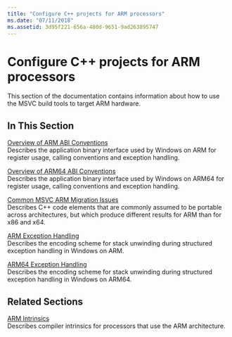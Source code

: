 ```yaml
---
title: "Configure C++ projects for ARM processors"
ms.date: "07/11/2018"
ms.assetid: 3d95f221-656a-480d-9651-9ad263895747
---
```

# Configure C++ projects for ARM processors

This section of the documentation contains information about how to use the MSVC build tools to target ARM hardware.

## In This Section

[Overview of ARM ABI Conventions](overview-of-arm-abi-conventions.md)<br/>
Describes the application binary interface used by Windows on ARM for register usage, calling conventions and exception handling.

[Overview of ARM64 ABI Conventions](arm64-windows-abi-conventions.md)<br/>
Describes the application binary interface used by Windows on ARM64 for register usage, calling conventions and exception handling.

[Common MSVC ARM Migration Issues](common-visual-cpp-arm-migration-issues.md)<br/>
Describes C++ code elements that are commonly assumed to be portable across architectures, but which produce different results for ARM than for x86 and x64.

[ARM Exception Handling](arm-exception-handling.md)<br/>
Describes the encoding scheme for stack unwinding during structured exception handling in Windows on ARM.

[ARM64 Exception Handling](arm64-exception-handling.md)<br/>
Describes the encoding scheme for stack unwinding during structured exception handling in Windows on ARM64.

## Related Sections

[ARM Intrinsics](../intrinsics/arm-intrinsics.md)<br/>
Describes compiler intrinsics for processors that use the ARM architecture.
